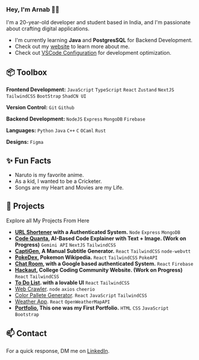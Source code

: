 ### Hey, I'm Arnab 👋🏽  

I'm a 20-year-old developer and student based in India, and I'm passionate about crafting digital applications. 

- I'm currently learning **Java** and **PostgresSQL** for Backend Development.
- Check out my [website](https://itzarnabpal.vercel.app/) to learn more about me.
- Check out [VSCode Configuration]() for development optimization.
 
## 📦 Toolbox

**Frontend Development:** `JavaScript` `TypeScript` `React` `Zustand` `NextJS` `TailwindCSS` `BootStrap` `ShadCN UI`
 
**Version Control:** `Git` `Github`

**Backend Development:** `NodeJS` `Express` `MongoDB` `Firebase` 

**Languages:** `Python` `Java` `C++` `C` `OCaml` `Rust`

**Designs:** `Figma`
 
## ✨ Fun Facts 

- Naruto is my favorite anime.
- As a kid, I wanted to be a Cricketer.
- Songs are my Heart and Movies are my Life.

## 🎯 Projects

Explore all My Projects From Here

- **[URL Shortener](https://github.com/arnabpal2022/url-shortener) with a Authenticated System.** `Node` `Express` `MongoDB`
- **[Code Quanta](https://github.com/Sreyasree-001/Code-Quanta), AI-Based Code Explainer with Text + Image. (Work on Progress)** `Gemini API` `NextJS` `TailwindCSS`
- **[CaptiGen](https://github.com/arnabpal2022/CaptiGen), A Manual Subtitle Generator.** `React` `TailwindCSS` `node-webvtt`
- **[PokeDex](https://github.com/Sreyasree-001/PokeDex), Pokemon Wikipedia.** `React` `TailwindCSS` `PokeAPI`
- **[Chat Room](https://github.com/arnabpal2022/chat-room), with a Google based authenticated System.** `React` `Firebase`
- **[Hackaut](https://github.com/joysarkar18/Hackaut-web), College Coding Community Website. (Work on Progress)** `React` `TailwindCSS`
- **[To Do List](https://github.com/arnabpal2022/toDoList). with a lovable UI** `React` `TailwindCSS`
- [Web Crawler](https://github.com/arnabpal2022/web-crawler). `node` `axios` `cheerio`
- [Color Pallete Generator](https://github.com/arnabpal2022/color-pallete-generator). `React` `JavaScript` `TailwindCSS`
- [Weather App](https://github.com/arnabpal2022/Weather360). `React` `OpenWeatherMapAPI`
- **[Portfolio](https://github.com/arnabpal2022/itzarnabpal-portfolio), This one was my First Portfolio.** `HTML` `CSS` `JavaScript` `Bootstrap`


## 📫 Contact

 For a quick response, DM me on [LinkedIn](https://www.linkedin.com/in/arnab-pal-90946b244/). 
 

